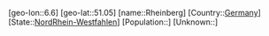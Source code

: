 ﻿---
location: [51.05,6.6]
type: City
tags:
- geo/City


SpocWebEntityId: 33730
isDeleted: false
confidential: public

---
[geo-lon::6.6]
[geo-lat::51.05]
[name::Rheinberg]
[Country::[Germany](geo/Continent/Europe/Germany.md)]
[State::[NordRhein-Westfahlen](NordRhein-Westfahlen)]
[Population::]
[Unknown::]

